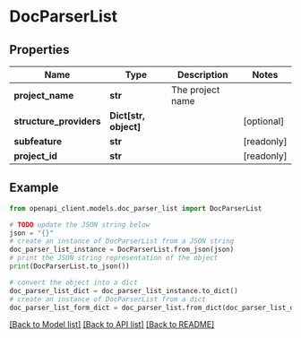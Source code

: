 # DocParserList


## Properties

Name | Type | Description | Notes
------------ | ------------- | ------------- | -------------
**project_name** | **str** | The project name | 
**structure_providers** | **Dict[str, object]** |  | [optional] 
**subfeature** | **str** |  | [readonly] 
**project_id** | **str** |  | [readonly] 

## Example

```python
from openapi_client.models.doc_parser_list import DocParserList

# TODO update the JSON string below
json = "{}"
# create an instance of DocParserList from a JSON string
doc_parser_list_instance = DocParserList.from_json(json)
# print the JSON string representation of the object
print(DocParserList.to_json())

# convert the object into a dict
doc_parser_list_dict = doc_parser_list_instance.to_dict()
# create an instance of DocParserList from a dict
doc_parser_list_form_dict = doc_parser_list.from_dict(doc_parser_list_dict)
```
[[Back to Model list]](../README.md#documentation-for-models) [[Back to API list]](../README.md#documentation-for-api-endpoints) [[Back to README]](../README.md)


